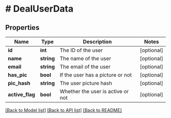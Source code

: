 # # DealUserData

## Properties

Name | Type | Description | Notes
------------ | ------------- | ------------- | -------------
**id** | **int** | The ID of the user | [optional]
**name** | **string** | The name of the user | [optional]
**email** | **string** | The email of the user | [optional]
**has_pic** | **bool** | If the user has a picture or not | [optional]
**pic_hash** | **string** | The user picture hash | [optional]
**active_flag** | **bool** | Whether the user is active or not | [optional]

[[Back to Model list]](../../README.md#models) [[Back to API list]](../../README.md#endpoints) [[Back to README]](../../README.md)
